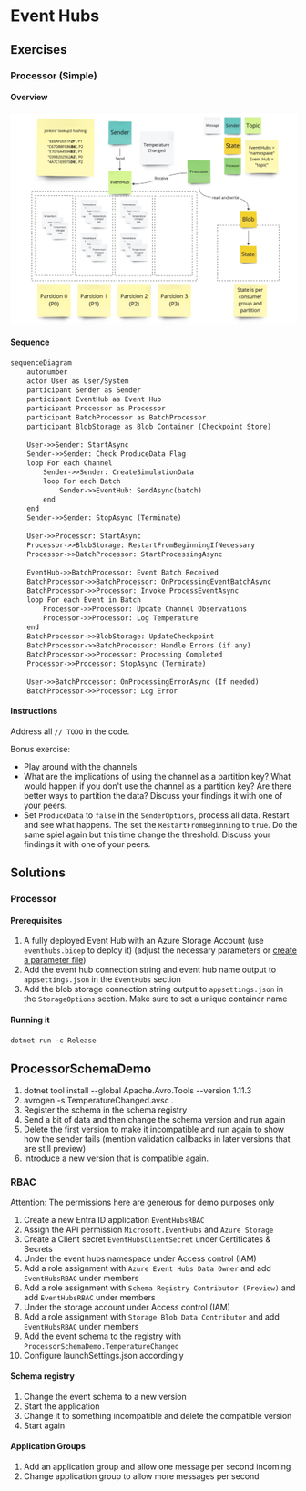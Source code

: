 # Event Hubs

## Exercises

### Processor (Simple)

#### Overview

![](azure-event-hubs-processor.jpg)

#### Sequence

```mermaid
sequenceDiagram
    autonumber
    actor User as User/System
    participant Sender as Sender
    participant EventHub as Event Hub
    participant Processor as Processor
    participant BatchProcessor as BatchProcessor
    participant BlobStorage as Blob Container (Checkpoint Store)

    User->>Sender: StartAsync
    Sender->>Sender: Check ProduceData Flag
    loop For each Channel
        Sender->>Sender: CreateSimulationData
        loop For each Batch
            Sender->>EventHub: SendAsync(batch)
        end
    end
    Sender->>Sender: StopAsync (Terminate)

    User->>Processor: StartAsync
    Processor->>BlobStorage: RestartFromBeginningIfNecessary
    Processor->>BatchProcessor: StartProcessingAsync

    EventHub->>BatchProcessor: Event Batch Received
    BatchProcessor->>BatchProcessor: OnProcessingEventBatchAsync
    BatchProcessor->>Processor: Invoke ProcessEventAsync
    loop For each Event in Batch
        Processor->>Processor: Update Channel Observations
        Processor->>Processor: Log Temperature
    end
    BatchProcessor->>BlobStorage: UpdateCheckpoint
    BatchProcessor->>BatchProcessor: Handle Errors (if any)
    BatchProcessor->>Processor: Processing Completed
    Processor->>Processor: StopAsync (Terminate)

    User->>BatchProcessor: OnProcessingErrorAsync (If needed)
    BatchProcessor->>Processor: Log Error
```

#### Instructions

Address all `// TODO` in the code.

Bonus exercise:

- Play around with the channels
- What are the implications of using the channel as a partition key? What would happen if you don't use the channel as a partition key? Are there better ways to partition the data? Discuss your findings it with one of your peers.
- Set `ProduceData` to `false` in the `SenderOptions`, process all data. Restart and see what happens. The set the `RestartFromBeginning` to `true`. Do the same spiel again but this time change the threshold. Discuss your findings it with one of your peers.

## Solutions

### Processor

#### Prerequisites

1. A fully deployed Event Hub with an Azure Storage Account (use `eventhubs.bicep` to deploy it) (adjust the necessary parameters or [create a parameter file](https://learn.microsoft.com/en-us/azure/azure-resource-manager/bicep/parameter-files))
1. Add the event hub connection string and event hub name output to `appsettings.json` in the `EventHubs` section
1. Add the blob storage connection string output to `appsettings.json` in the `StorageOptions` section. Make sure to set a unique container name

#### Running it

`dotnet run -c Release`

## ProcessorSchemaDemo

1. dotnet tool install --global Apache.Avro.Tools --version 1.11.3
1. avrogen -s TemperatureChanged.avsc .
1. Register the schema in the schema registry
1. Send a bit of data and then change the schema version and run again
1. Delete the first version to make it incompatible and run again to show how the sender fails (mention validation callbacks in later versions that are still preview)
1. Introduce a new version that is compatible again.  

### RBAC

Attention: The permissions here are generous for demo purposes only

1. Create a new Entra ID application `EventHubsRBAC`
1. Assign the API permission `Microsoft.EventHubs` and `Azure Storage`
1. Create a Client secret `EventHubsClientSecret` under Certificates & Secrets
1. Under the event hubs namespace under Access control (IAM)
  1. Add a role assignment with `Azure Event Hubs Data Owner` and add `EventHubsRBAC` under members 
  1. Add a role assignment with `Schema Registry Contributor (Preview)` and add `EventHubsRBAC` under members
1. Under the storage account under Access control (IAM)
  1. Add a role assignment with `Storage Blob Data Contributor` and add `EventHubsRBAC` under members
1. Add the event schema to the registry with `ProcessorSchemaDemo.TemperatureChanged`
1. Configure launchSettings.json accordingly

#### Schema registry

1. Change the event schema to a new version
1. Start the application
1. Change it to something incompatible and delete the compatible version
1. Start again

#### Application Groups

1. Add an application group and allow one message per second incoming
2. Change application group to allow more messages per second  